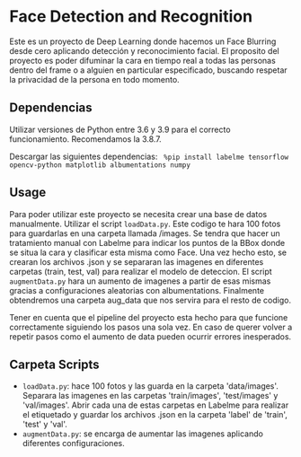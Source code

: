# Face Detection and Recognition
Este es un proyecto de Deep Learning donde hacemos un Face Blurring desde cero aplicando detección y reconocimiento facial. El proposito del proyecto es poder difuminar la cara en tiempo real a todas las personas dentro del frame o a alguien en particular especificado, buscando respetar la privacidad de la persona en todo momento.

## Dependencias
Utilizar versiones de Python entre 3.6 y 3.9 para el correcto funcionamiento. Recomendamos la 3.8.7.

Descargar las siguientes dependencias:
` %pip install labelme tensorflow opencv-python matplotlib albumentations numpy`

## Usage
Para poder utilizar este proyecto se necesita crear una base de datos manualmente. Utilizar el script `loadData.py`. Este codigo te hara 100 fotos para guardarlas en una carpeta llamada /images. Se tendra que hacer un tratamiento manual con Labelme para indicar los puntos de la BBox donde se situa la cara y clasificar esta misma como Face. Una vez hecho esto, se crearan los archivos .json y se separaran las imagenes en diferentes carpetas (train, test, val) para realizar el modelo de deteccion. El script `augmentData.py` hara un aumento de imagenes a partir de esas mismas gracias a configuraciones aleatorias con albumentations. Finalmente obtendremos una carpeta aug_data que nos servira para el resto de codigo. 

Tener en cuenta que el pipeline del proyecto esta hecho para que funcione correctamente siguiendo los pasos una sola vez. En caso de querer volver a repetir pasos como el aumento de data pueden ocurrir errores inesperados.

## Carpeta Scripts
- `loadData.py`: hace 100 fotos y las guarda en la carpeta 'data/images'. Separara las imagenes en las carpetas 'train/images', 'test/images' y 'val/images'. Abrir cada una de estas carpetas en Labelme para realizar el etiquetado y guardar los archivos .json en la carpeta 'label' de 'train', 'test' y 'val'.
- `augmentData.py`: se encarga de aumentar las imagenes aplicando diferentes configuraciones.

